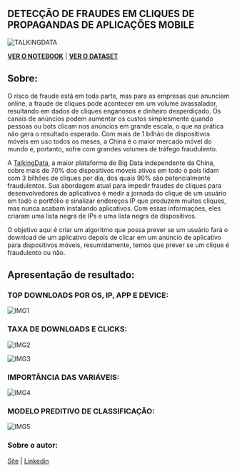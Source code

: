 ## DETECÇÃO DE FRAUDES EM CLIQUES DE PROPAGANDAS DE APLICAÇÕES MOBILE 

![TALKINGDATA](https://github.com/sandropenha/deteccao-de-fraudes-em-cliques/blob/master/download.png)

**[VER O NOTEBOOK](https://rpubs.com/sandropenha/talkingdata)** |
**[VER O DATASET](https://www.kaggle.com/c/talkingdata-adtracking-fraud-detection/data)**


## Sobre:
O risco de fraude está em toda parte, mas para as empresas que anunciam online, a fraude de cliques pode acontecer em um volume avassalador, resultando em dados de cliques enganosos e dinheiro desperdiçado. Os canais de anúncios podem aumentar os custos simplesmente quando pessoas ou bots clicam nos anúncios em grande escala, o que na prática não gera o resultado esperado. Com mais de 1 bilhão de dispositivos móveis em uso todos os meses, a China é o maior mercado móvel do mundo e, portanto, sofre com grandes volumes de tráfego fraudulento. 
 
A [TalkingData](https://www.talkingdata.com), a maior plataforma de Big Data independente da China, cobre mais de 70% dos dispositivos móveis ativos em todo o país lidam com 3 bilhões de cliques por dia, dos quais 90% são potencialmente fraudulentos. Sua abordagem atual para impedir fraudes de cliques para desenvolvedores de aplicativos é medir a jornada do clique de um usuário em todo o portfólio e sinalizar endereços IP que produzem muitos cliques, mas nunca acabam instalando aplicativos. Com essas informações, eles criaram uma lista negra de IPs e uma lista negra de dispositivos. 

O objetivo aqui é criar um algoritmo que possa prever se um usuário fará o download de um aplicativo depois de clicar em um anúncio de aplicativo para dispositivos móveis, resumidamente, temos que prever se um clique é fraudulento ou não.


## Apresentação de resultado:

### TOP DOWNLOADS POR OS, IP, APP E DEVICE:
![IMG1](https://github.com/sandropenha/deteccao-de-fraudes-em-cliques/blob/master/topdownload.png)



### TAXA DE DOWNLOADS E CLICKS:
![IMG2](https://github.com/sandropenha/deteccao-de-fraudes-em-cliques/blob/master/downloadsdia.png)

![IMG3](https://github.com/sandropenha/deteccao-de-fraudes-em-cliques/blob/master/clicksedownloadshora.png)

### IMPORTÂNCIA DAS VARIÁVEIS:

![IMG4](https://github.com/sandropenha/deteccao-de-fraudes-em-cliques/blob/master/variaveisimportance.png)

### MODELO PREDITIVO DE CLASSIFICAÇÃO:
![IMG5](https://github.com/sandropenha/deteccao-de-fraudes-em-cliques/blob/master/modelo.png)







### Sobre o autor: ###
[Site](https://www.sandropenha.com/) |
[Linkedin](https://www.linkedin.com/in/sandropenha/)

 

